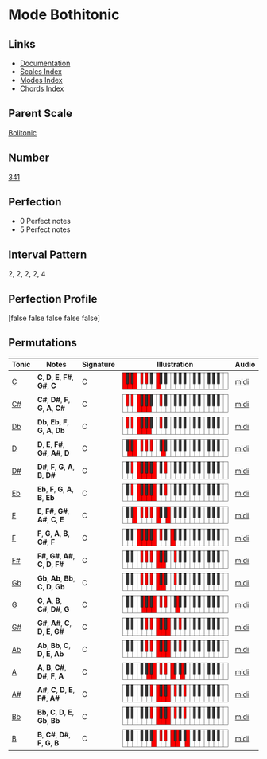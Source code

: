 # Mode Bothitonic

## Links

- [Documentation](index.md)
- [Scales Index](Scales.md)
- [Modes Index](Modes.md)
- [Chords Index](Chords.md)

## Parent Scale

[Bolitonic](ScaleBolitonic.md)

## Number

[341](https://ianring.com/musictheory/scales/341)

## Perfection

- 0 Perfect notes
- 5 Perfect notes

## Interval Pattern

2, 2, 2, 2, 4

## Perfection Profile

[false false false false false]

## Permutations

| Tonic | Notes | Signature | Illustration | Audio |
|-------|-------|-----------|--------------|-------|
| [C](ModeCNaturalBothitonic.md) | **C**, **D**, **E**, **F#**, **G#**, **C** | C | ![CNaturalBothitonic](ModeCNaturalBothitonic.png) | [midi](https://github.com/edipermadi/music/blob/main/docs/ModeCNaturalBothitonic.mid?raw=true) |
| [C#](ModeCSharpBothitonic.md) | **C#**, **D#**, **F**, **G**, **A**, **C#** | C | ![CSharpBothitonic](ModeCSharpBothitonic.png) | [midi](https://github.com/edipermadi/music/blob/main/docs/ModeCSharpBothitonic.mid?raw=true) |
| [Db](ModeDFlatBothitonic.md) | **Db**, **Eb**, **F**, **G**, **A**, **Db** | C | ![DFlatBothitonic](ModeDFlatBothitonic.png) | [midi](https://github.com/edipermadi/music/blob/main/docs/ModeDFlatBothitonic.mid?raw=true) |
| [D](ModeDNaturalBothitonic.md) | **D**, **E**, **F#**, **G#**, **A#**, **D** | C | ![DNaturalBothitonic](ModeDNaturalBothitonic.png) | [midi](https://github.com/edipermadi/music/blob/main/docs/ModeDNaturalBothitonic.mid?raw=true) |
| [D#](ModeDSharpBothitonic.md) | **D#**, **F**, **G**, **A**, **B**, **D#** | C | ![DSharpBothitonic](ModeDSharpBothitonic.png) | [midi](https://github.com/edipermadi/music/blob/main/docs/ModeDSharpBothitonic.mid?raw=true) |
| [Eb](ModeEFlatBothitonic.md) | **Eb**, **F**, **G**, **A**, **B**, **Eb** | C | ![EFlatBothitonic](ModeEFlatBothitonic.png) | [midi](https://github.com/edipermadi/music/blob/main/docs/ModeEFlatBothitonic.mid?raw=true) |
| [E](ModeENaturalBothitonic.md) | **E**, **F#**, **G#**, **A#**, **C**, **E** | C | ![ENaturalBothitonic](ModeENaturalBothitonic.png) | [midi](https://github.com/edipermadi/music/blob/main/docs/ModeENaturalBothitonic.mid?raw=true) |
| [F](ModeFNaturalBothitonic.md) | **F**, **G**, **A**, **B**, **C#**, **F** | C | ![FNaturalBothitonic](ModeFNaturalBothitonic.png) | [midi](https://github.com/edipermadi/music/blob/main/docs/ModeFNaturalBothitonic.mid?raw=true) |
| [F#](ModeFSharpBothitonic.md) | **F#**, **G#**, **A#**, **C**, **D**, **F#** | C | ![FSharpBothitonic](ModeFSharpBothitonic.png) | [midi](https://github.com/edipermadi/music/blob/main/docs/ModeFSharpBothitonic.mid?raw=true) |
| [Gb](ModeGFlatBothitonic.md) | **Gb**, **Ab**, **Bb**, **C**, **D**, **Gb** | C | ![GFlatBothitonic](ModeGFlatBothitonic.png) | [midi](https://github.com/edipermadi/music/blob/main/docs/ModeGFlatBothitonic.mid?raw=true) |
| [G](ModeGNaturalBothitonic.md) | **G**, **A**, **B**, **C#**, **D#**, **G** | C | ![GNaturalBothitonic](ModeGNaturalBothitonic.png) | [midi](https://github.com/edipermadi/music/blob/main/docs/ModeGNaturalBothitonic.mid?raw=true) |
| [G#](ModeGSharpBothitonic.md) | **G#**, **A#**, **C**, **D**, **E**, **G#** | C | ![GSharpBothitonic](ModeGSharpBothitonic.png) | [midi](https://github.com/edipermadi/music/blob/main/docs/ModeGSharpBothitonic.mid?raw=true) |
| [Ab](ModeAFlatBothitonic.md) | **Ab**, **Bb**, **C**, **D**, **E**, **Ab** | C | ![AFlatBothitonic](ModeAFlatBothitonic.png) | [midi](https://github.com/edipermadi/music/blob/main/docs/ModeAFlatBothitonic.mid?raw=true) |
| [A](ModeANaturalBothitonic.md) | **A**, **B**, **C#**, **D#**, **F**, **A** | C | ![ANaturalBothitonic](ModeANaturalBothitonic.png) | [midi](https://github.com/edipermadi/music/blob/main/docs/ModeANaturalBothitonic.mid?raw=true) |
| [A#](ModeASharpBothitonic.md) | **A#**, **C**, **D**, **E**, **F#**, **A#** | C | ![ASharpBothitonic](ModeASharpBothitonic.png) | [midi](https://github.com/edipermadi/music/blob/main/docs/ModeASharpBothitonic.mid?raw=true) |
| [Bb](ModeBFlatBothitonic.md) | **Bb**, **C**, **D**, **E**, **Gb**, **Bb** | C | ![BFlatBothitonic](ModeBFlatBothitonic.png) | [midi](https://github.com/edipermadi/music/blob/main/docs/ModeBFlatBothitonic.mid?raw=true) |
| [B](ModeBNaturalBothitonic.md) | **B**, **C#**, **D#**, **F**, **G**, **B** | C | ![BNaturalBothitonic](ModeBNaturalBothitonic.png) | [midi](https://github.com/edipermadi/music/blob/main/docs/ModeBNaturalBothitonic.mid?raw=true) |
